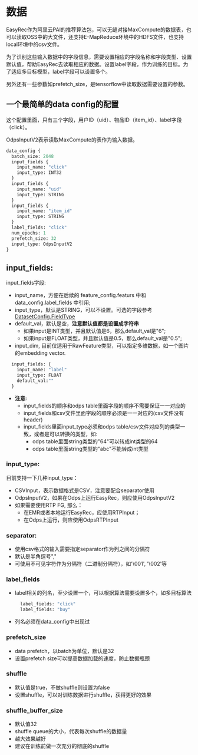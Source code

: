 # 数据

EasyRec作为阿里云PAI的推荐算法包，可以无缝对接MaxCompute的数据表，也可以读取OSS中的大文件，还支持E-MapReduce环境中的HDFS文件，也支持local环境中的csv文件。

为了识别这些输入数据中的字段信息，需要设置相应的字段名称和字段类型、设置默认值，帮助EasyRec去读取相应的数据。设置label字段，作为训练的目标。为了适应多目标模型，label字段可以设置多个。

另外还有一些参数如prefetch_size，是tensorflow中读取数据需要设置的参数。

## 一个最简单的data config的配置

这个配置里面，只有三个字段，用户ID（uid）、物品ID（item_id）、label字段（click）。

OdpsInputV2表示读取MaxCompute的表作为输入数据。

```protobuf
data_config {
  batch_size: 2048
  input_fields {
    input_name: "click"
    input_type: INT32
  }
  input_fields {
    input_name: "uid"
    input_type: STRING
  }
  input_fields {
    input_name: "item_id"
    input_type: STRING
  }
  label_fields: "click"
  num_epochs: 1
  prefetch_size: 32
  input_type: OdpsInputV2
}

```

## input_fields:

input_fields字段:

- input_name，方便在后续的 feature_config.featurs 中和 data_config.label_fields 中引用;
- input_type，默认是STRING，可以不设置。可选的字段参考[DatasetConfig.FieldType](../proto.html)
- default_val，默认是空，**注意默认值都是设置成字符串**
  - 如果input是INT类型，并且默认值是6，那么default_val是"6";
  - 如果input是FLOAT类型，并且默认值是0.5，那么default_val是"0.5";
- input_dim, 目前仅适用于RawFeature类型，可以指定多维数据，如一个图片的embedding vector.

```protobuf
  input_fields: {
    input_name: "label"
    input_type: FLOAT
    default_val:""
  }
```

- **注意:**
  - input_fields的顺序和odps table里面字段的顺序不需要保证一一对应的
  - input_fields和csv文件里面字段的顺序必须是一一对应的(csv文件没有header)
  - input_fields里面input_type必须和odps table/csv文件对应列的类型一致，或者是可以转换的类型，如:
    - odps table里面string类型的"64"可以转成int类型的64
    - odps table里面string类型的"abc"不能转成int类型

### input_type:

目前支持一下几种input_type：

- CSVInput，表示数据格式是CSV，注意要配合separator使用
- OdpsInputV2，如果在Odps上运行EasyRec，则应使用OdpsInputV2
- 如果需要使用RTP FG, 那么：
  - 在EMR或者本地运行EasyRec，应使用RTPInput；
  - 在Odps上运行，则应使用OdpsRTPInput

### separator:

- 使用csv格式的输入需要指定separator作为列之间的分隔符
- 默认是半角逗号","
- 可使用不可见字符作为分隔符（二进制分隔符），如'\\001', '\\002'等

### label_fields

- label相关的列名，至少设置一个，可以根据算法需要设置多个，如多目标算法

  ```protobuf
    label_fields: "click"
    label_fields: "buy"
  ```

- 列名必须在data_config中出现过

### prefetch_size

- data prefetch，以batch为单位，默认是32
- 设置prefetch size可以提高数据加载的速度，防止数据瓶颈

### shuffle

- 默认值是true，不做shuffle则设置为false
- 设置shuffle，可以对训练数据进行shuffle，获得更好的效果

### shuffle_buffer_size

- 默认值32
- shuffle queue的大小，代表每次shuffle的数据量
- 越大效果越好
- 建议在训练前做一次充分的彻底的shuffle

